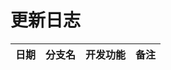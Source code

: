 # 更新日志


| 日期          | 分支名           | 开发功能       | 备注         |
|:------------- |:---------------:| :------------- | :------------|

